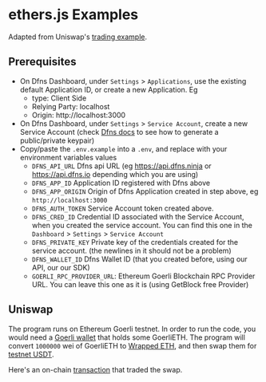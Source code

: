 # ethers.js Examples

Adapted from Uniswap's [trading example](https://github.com/Uniswap/examples/blob/main/v3-sdk/trading/src/libs/trading.ts).

## Prerequisites

- On Dfns Dashboard, under `Settings` > `Applications`, use the existing default Application ID, or create a new Application. Eg
  - type: Client Side
  - Relying Party: localhost
  - Origin: http://localhost:3000
- On Dfns Dashboard, under `Settings` > `Service Account`, create a new Service Account (check [Dfns docs](https://docs.dfns.co/dfns-docs/advanced-topics/authentication/credentials/generate-a-key-pair) to see how to generate a public/private keypair)
- Copy/paste the `.env.example` into a `.env`, and replace with your environment variables values
  - `DFNS_API_URL` Dfns api URL (eg https://api.dfns.ninja or https://api.dfns.io depending which you are using)
  - `DFNS_APP_ID` Application ID registered with Dfns above
  - `DFNS_APP_ORIGIN` Origin of Dfns Application created in step above, eg `http://localhost:3000`
  - `DFNS_AUTH_TOKEN` Service Account token created above.
  - `DFNS_CRED_ID` Credential ID associated with the Service Account, when you created the service account. You can find this one in the `Dashboard` > `Settings` > `Service Account`
  - `DFNS_PRIVATE_KEY` Private key of the credentials created for the service account. (the newlines in it should not be a problem)
  - `DFNS_WALLET_ID` Dfns Wallet ID (that you created before, using our API, our our SDK)
  - `GOERLI_RPC_PROVIDER_URL`: Ethereum Goerli Blockchain RPC Provider URL. You can leave this one as it is (using GetBlock free Provider)

## Uniswap

The program runs on Ethereum Goerli testnet. In order to run the code, you would need a [Goerli wallet](https://goerli.etherscan.io/address/0xe896b7db170a7b5a64c49761f4ec1ded3cee98b1) that holds some GoerliETH. The program will convert `1000000` wei of GoerliETH to [Wrapped ETH](https://goerli.etherscan.io/address/0xB4FBF271143F4FBf7B91A5ded31805e42b2208d6), and then swap them for [testnet USDT](https://goerli.etherscan.io/address/0xC2C527C0CACF457746Bd31B2a698Fe89de2b6d49).

Here's an on-chain [transaction](https://goerli.etherscan.io/tx/0x5672e93713d5cd7128f7e5540322e9c8eafd47f17429fd6d9126551ce9723a99) that traded the swap.
